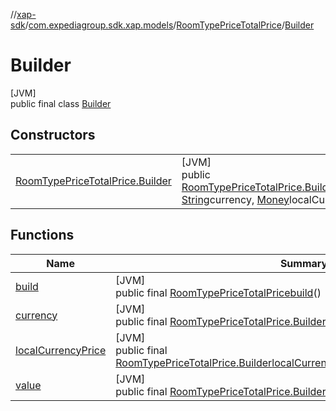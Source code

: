 //[xap-sdk](../../../../index.md)/[com.expediagroup.sdk.xap.models](../../index.md)/[RoomTypePriceTotalPrice](../index.md)/[Builder](index.md)

# Builder

[JVM]\
public final class [Builder](index.md)

## Constructors

| | |
|---|---|
| [RoomTypePriceTotalPrice.Builder](-room-type-price-total-price.-builder.md) | [JVM]<br>public [RoomTypePriceTotalPrice.Builder](index.md)[RoomTypePriceTotalPrice.Builder](-room-type-price-total-price.-builder.md)([String](https://docs.oracle.com/javase/8/docs/api/java/lang/String.html)value, [String](https://docs.oracle.com/javase/8/docs/api/java/lang/String.html)currency, [Money](../../-money/index.md)localCurrencyPrice) |

## Functions

| Name | Summary |
|---|---|
| [build](build.md) | [JVM]<br>public final [RoomTypePriceTotalPrice](../index.md)[build](build.md)() |
| [currency](currency.md) | [JVM]<br>public final [RoomTypePriceTotalPrice.Builder](index.md)[currency](currency.md)([String](https://docs.oracle.com/javase/8/docs/api/java/lang/String.html)currency) |
| [localCurrencyPrice](local-currency-price.md) | [JVM]<br>public final [RoomTypePriceTotalPrice.Builder](index.md)[localCurrencyPrice](local-currency-price.md)([Money](../../-money/index.md)localCurrencyPrice) |
| [value](value.md) | [JVM]<br>public final [RoomTypePriceTotalPrice.Builder](index.md)[value](value.md)([String](https://docs.oracle.com/javase/8/docs/api/java/lang/String.html)value) |

